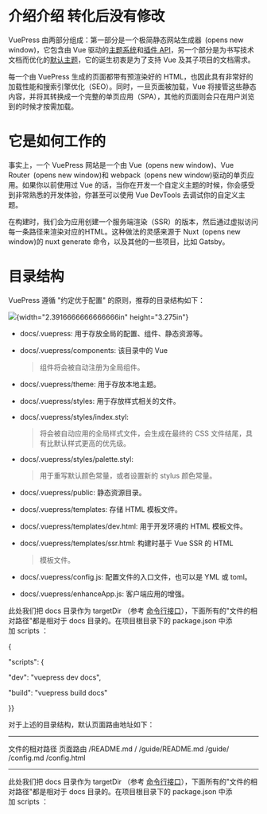 # 介绍介绍 转化后没有修改

VuePress 由两部分组成：第一部分是一个极简静态网站生成器 (opens new
window)，它包含由 Vue
驱动的[主题系统](https://vuepress.vuejs.org/zh/theme/)和[插件
API](https://vuepress.vuejs.org/zh/plugin/)，另一个部分是为书写技术文档而优化的[默认主题](https://vuepress.vuejs.org/zh/theme/default-theme-config.html)，它的诞生初衷是为了支持
Vue 及其子项目的文档需求。

每一个由 VuePress 生成的页面都带有预渲染好的
HTML，也因此具有非常好的加载性能和搜索引擎优化（SEO）。同时，一旦页面被加载，Vue
将接管这些静态内容，并将其转换成一个完整的单页应用（SPA），其他的页面则会只在用户浏览到的时候才按需加载。

# 它是如何工作的

事实上，一个 VuePress 网站是一个由 Vue (opens new window)、Vue
Router (opens new window)和 webpack (opens new
window)驱动的单页应用。如果你以前使用过 Vue
的话，当你在开发一个自定义主题的时候，你会感受到非常熟悉的开发体验，你甚至可以使用
Vue DevTools 去调试你的自定义主题。

在构建时，我们会为应用创建一个服务端渲染（SSR）的版本，然后通过虚拟访问每一条路径来渲染对应的HTML。这种做法的灵感来源于 Nuxt (opens
new window)的 nuxt generate 命令，以及其他的一些项目，比如 Gatsby。

# 目录结构

VuePress 遵循 "约定优于配置" 的原则，推荐的目录结构如下：

![](/docs/imgs/media/image1.png){width="2.3916666666666666in"
height="3.275in"}

-   docs/.vuepress: 用于存放全局的配置、组件、静态资源等。

-   docs/.vuepress/components: 该目录中的 Vue
    > 组件将会被自动注册为全局组件。

-   docs/.vuepress/theme: 用于存放本地主题。

-   docs/.vuepress/styles: 用于存放样式相关的文件。

-   docs/.vuepress/styles/index.styl:
    > 将会被自动应用的全局样式文件，会生成在最终的 CSS
    > 文件结尾，具有比默认样式更高的优先级。

-   docs/.vuepress/styles/palette.styl:
    > 用于重写默认颜色常量，或者设置新的 stylus 颜色常量。

-   docs/.vuepress/public: 静态资源目录。

-   docs/.vuepress/templates: 存储 HTML 模板文件。

-   docs/.vuepress/templates/dev.html: 用于开发环境的 HTML 模板文件。

-   docs/.vuepress/templates/ssr.html: 构建时基于 Vue SSR 的 HTML
    > 模板文件。

-   docs/.vuepress/config.js: 配置文件的入口文件，也可以是 YML 或 toml。

-   docs/.vuepress/enhanceApp.js: 客户端应用的增强。

此处我们把 docs 目录作为 targetDir （参考 [命令行接口](https://vuepress.vuejs.org/zh/api/cli.html#%E5%9F%BA%E6%9C%AC%E7%94%A8%E6%B3%95)），下面所有的"文件的相对路径"都是相对于 docs 目录的。在项目根目录下的 package.json 中添加 scripts ：

{

\"scripts\": {

\"dev\": \"vuepress dev docs\",

\"build\": \"vuepress build docs\"

}}

对于上述的目录结构，默认页面路由地址如下：

  ------------------ --------------
  文件的相对路径     页面路由
  /README.md         /
  /guide/README.md   /guide/
  /config.md         /config.html
  ------------------ --------------

此处我们把 docs 目录作为 targetDir （参考 [命令行接口](https://vuepress.vuejs.org/zh/api/cli.html#%E5%9F%BA%E6%9C%AC%E7%94%A8%E6%B3%95)），下面所有的"文件的相对路径"都是相对于 docs 目录的。在项目根目录下的 package.json 中添加 scripts ：
